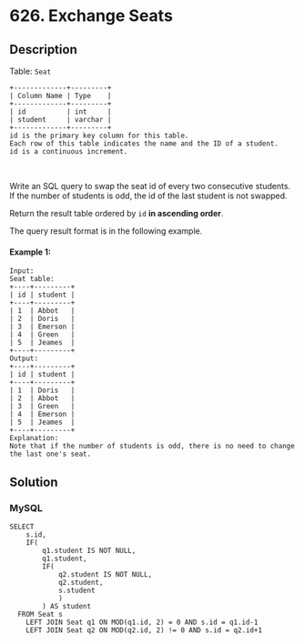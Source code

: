 # 626. Exchange Seats

## Description
Table: `Seat`

```
+-------------+---------+
| Column Name | Type    |
+-------------+---------+
| id          | int     |
| student     | varchar |
+-------------+---------+
id is the primary key column for this table.
Each row of this table indicates the name and the ID of a student.
id is a continuous increment.
```
 

Write an SQL query to swap the seat id of every two consecutive students. If the number of students is odd, the id of the last student is not swapped.

Return the result table ordered by `id` **in ascending order**.

The query result format is in the following example.

#### Example 1:
```
Input: 
Seat table:
+----+---------+
| id | student |
+----+---------+
| 1  | Abbot   |
| 2  | Doris   |
| 3  | Emerson |
| 4  | Green   |
| 5  | Jeames  |
+----+---------+
Output: 
+----+---------+
| id | student |
+----+---------+
| 1  | Doris   |
| 2  | Abbot   |
| 3  | Green   |
| 4  | Emerson |
| 5  | Jeames  |
+----+---------+
Explanation: 
Note that if the number of students is odd, there is no need to change the last one's seat.
```


## Solution

### MySQL
```mysql
SELECT 
    s.id,
    IF(
        q1.student IS NOT NULL, 
        q1.student, 
        IF(
            q2.student IS NOT NULL,
            q2.student,
            s.student
            )
        ) AS student
  FROM Seat s
    LEFT JOIN Seat q1 ON MOD(q1.id, 2) = 0 AND s.id = q1.id-1
    LEFT JOIN Seat q2 ON MOD(q2.id, 2) != 0 AND s.id = q2.id+1
```